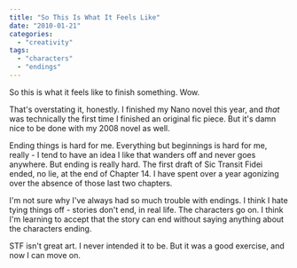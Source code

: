 ```yaml
---
title: "So This Is What It Feels Like"
date: "2010-01-21"
categories: 
  - "creativity"
tags: 
  - "characters"
  - "endings"
---
```


So this is what it feels like to finish something. Wow.

That's overstating it, honestly. I finished my Nano novel this year, and _that_ was technically the first time I finished an original fic piece. But it's damn nice to be done with my 2008 novel as well.

Ending things is hard for me. Everything but beginnings is hard for me, really - I tend to have an idea I like that wanders off and never goes anywhere. But ending is really hard. The first draft of Sic Transit Fidei ended, no lie, at the end of Chapter 14. I have spent over a year agonizing over the absence of those last two chapters.

I'm not sure why I've always had so much trouble with endings. I think I hate tying things off - stories don't end, in real life. The characters go on. I think I'm learning to accept that the story can end without saying anything about the characters ending.

STF isn't great art. I never intended it to be. But it was a good exercise, and now I can move on.
